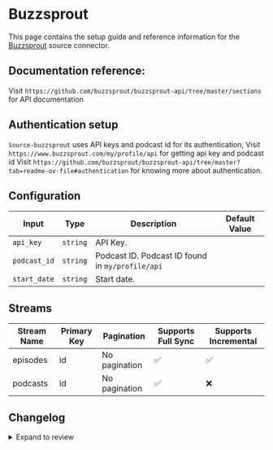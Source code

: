 # Buzzsprout
This page contains the setup guide and reference information for the [Buzzsprout](https://www.buzzsprout.com/) source connector.

## Documentation reference:
Visit `https://github.com/buzzsprout/buzzsprout-api/tree/master/sections` for API documentation

## Authentication setup
`Source-buzzsprout` uses API keys and podcast id for its authentication,
Visit `https://www.buzzsprout.com/my/profile/api` for getting api key and podcast id
Visit `https://github.com/buzzsprout/buzzsprout-api/tree/master?tab=readme-ov-file#authentication` for knowing more about authentication.

## Configuration

| Input | Type | Description | Default Value |
|-------|------|-------------|---------------|
| `api_key` | `string` | API Key.  |  |
| `podcast_id` | `string` | Podcast ID. Podcast ID found in `my/profile/api` |  |
| `start_date` | `string` | Start date.  |  |

## Streams
| Stream Name | Primary Key | Pagination | Supports Full Sync | Supports Incremental |
|-------------|-------------|------------|---------------------|----------------------|
| episodes | id | No pagination | ✅ |  ✅  |
| podcasts | id | No pagination | ✅ |  ❌  |

## Changelog

<details>
  <summary>Expand to review</summary>

| Version | Date | Pull Request | Subject |
| ------------------ | ------------ | --- | ---------------- |
| 0.0.14 | 2025-02-08 | [53390](https://github.com/airbytehq/airbyte/pull/53390) | Update dependencies |
| 0.0.13 | 2025-02-01 | [52931](https://github.com/airbytehq/airbyte/pull/52931) | Update dependencies |
| 0.0.12 | 2025-01-25 | [52212](https://github.com/airbytehq/airbyte/pull/52212) | Update dependencies |
| 0.0.11 | 2025-01-18 | [51766](https://github.com/airbytehq/airbyte/pull/51766) | Update dependencies |
| 0.0.10 | 2025-01-11 | [51284](https://github.com/airbytehq/airbyte/pull/51284) | Update dependencies |
| 0.0.9 | 2024-12-28 | [50479](https://github.com/airbytehq/airbyte/pull/50479) | Update dependencies |
| 0.0.8 | 2024-12-21 | [50153](https://github.com/airbytehq/airbyte/pull/50153) | Update dependencies |
| 0.0.7 | 2024-12-14 | [49564](https://github.com/airbytehq/airbyte/pull/49564) | Update dependencies |
| 0.0.6 | 2024-12-12 | [49278](https://github.com/airbytehq/airbyte/pull/49278) | Update dependencies |
| 0.0.5 | 2024-12-11 | [49029](https://github.com/airbytehq/airbyte/pull/49029) | Starting with this version, the Docker image is now rootless. Please note that this and future versions will not be compatible with Airbyte versions earlier than 0.64 |
| 0.0.4 | 2024-11-04 | [48228](https://github.com/airbytehq/airbyte/pull/48228) | Update dependencies |
| 0.0.3 | 2024-10-29 | [47747](https://github.com/airbytehq/airbyte/pull/47747) | Update dependencies |
| 0.0.2 | 2024-10-28 | [47645](https://github.com/airbytehq/airbyte/pull/47645) | Update dependencies |
| 0.0.1 | 2024-09-16 | [45608](https://github.com/airbytehq/airbyte/pull/45608) | Initial release by [@btkcodedev](https://github.com/btkcodedev) via Connector Builder |

</details>
